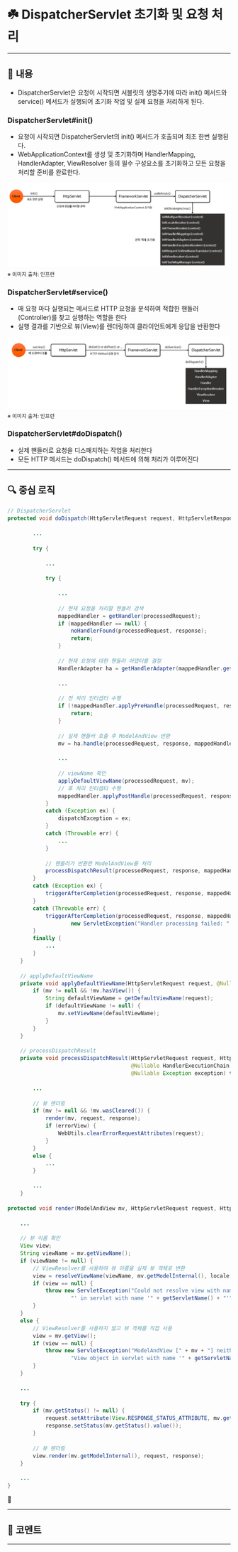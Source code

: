 # ☘️ DispatcherServlet 초기화 및 요청 처리

---

## 📖 내용

- DispatcherServlet은 요청이 시작되면 서블릿의 생명주기에 따라 init() 메서드와 service() 메서드가 실행되어 초기화 작업 및 실제 요청을 처리하게 된다.


### DispatcherServlet#init()
- 요청이 시작되면 DispatcherServlet의 init() 메서드가 호출되며 최초 한번 실행된다.
- WebApplicationContext를 생성 및 초기화하며 HandlerMapping, HandlerAdapter, ViewResolver 등의 필수 구성요소를 초기화하고 모든 요청을 처리할 준비를 완료한다.

![image_1.png](image_1.png)
<sub>※ 이미지 출처: 인프런</sub>

### DispatcherServlet#service()
- 매 요청 마다 실행되는 메서드로 HTTP 요청을 분석하여 적합한 핸들러(Controller)를 찾고 실행하는 역할을 한다
- 실행 결과를 기반으로 뷰(View)를 렌더링하여 클라이언트에게 응답을 반환한다

![image_2.png](image_2.png)
<sub>※ 이미지 출처: 인프런</sub>

### DispatcherServlet#doDispatch()
- 실제 핸들러로 요청을 디스패치하는 작업을 처리한다
- 모든 HTTP 메서드는 doDispatch() 메서드에 의해 처리가 이루어진다

---

## 🔍 중심 로직

```java
// DispatcherServlet
protected void doDispatch(HttpServletRequest request, HttpServletResponse response) throws Exception {
    
        ...

		try {
            
            ...
            
			try {
                
                ...
                
				// 현재 요청을 처리할 핸들러 검색
				mappedHandler = getHandler(processedRequest);
				if (mappedHandler == null) {
					noHandlerFound(processedRequest, response);
					return;
				}

				// 현재 요청에 대한 핸들러 어댑터를 결정
				HandlerAdapter ha = getHandlerAdapter(mappedHandler.getHandler());

                ...

                // 전 처리 인터셉터 수행
				if (!mappedHandler.applyPreHandle(processedRequest, response)) {
					return;
				}

				// 실제 핸들러 호출 후 ModelAndView 반환
				mv = ha.handle(processedRequest, response, mappedHandler.getHandler());

                ...

                // viewName 확인
				applyDefaultViewName(processedRequest, mv);
                // 후 처리 인터셉터 수행
				mappedHandler.applyPostHandle(processedRequest, response, mv);
			}
			catch (Exception ex) {
				dispatchException = ex;
			}
			catch (Throwable err) {
                ...
			}
            
            // 핸들러가 반환한 ModelAndView를 처리
			processDispatchResult(processedRequest, response, mappedHandler, mv, dispatchException);
		}
		catch (Exception ex) {
			triggerAfterCompletion(processedRequest, response, mappedHandler, ex);
		}
		catch (Throwable err) {
			triggerAfterCompletion(processedRequest, response, mappedHandler,
					new ServletException("Handler processing failed: " + err, err));
		}
		finally {
            ...
		}
	}
    
    // applyDefaultViewName
    private void applyDefaultViewName(HttpServletRequest request, @Nullable ModelAndView mv) throws Exception {
        if (mv != null && !mv.hasView()) {
            String defaultViewName = getDefaultViewName(request);
            if (defaultViewName != null) {
                mv.setViewName(defaultViewName);
            }
        }
    }

    // processDispatchResult
    private void processDispatchResult(HttpServletRequest request, HttpServletResponse response,
                                       @Nullable HandlerExecutionChain mappedHandler, @Nullable ModelAndView mv,
                                       @Nullable Exception exception) throws Exception {
    
        ...
    
        // 뷰 렌더링
        if (mv != null && !mv.wasCleared()) {
            render(mv, request, response);
            if (errorView) {
                WebUtils.clearErrorRequestAttributes(request);
            }
        }
        else {
            ...
        }
    
        ...
    }

protected void render(ModelAndView mv, HttpServletRequest request, HttpServletResponse response) throws Exception {

    ...

    // 뷰 이름 확인
    View view;
    String viewName = mv.getViewName();
    if (viewName != null) {
        // ViewResolver를 사용하여 뷰 이름을 실제 뷰 객체로 변환
        view = resolveViewName(viewName, mv.getModelInternal(), locale, request);
        if (view == null) {
            throw new ServletException("Could not resolve view with name '" + mv.getViewName() +
                    "' in servlet with name '" + getServletName() + "'");
        }
    }
    else {
        // ViewResolver를 사용하지 않고 뷰 객체를 직접 사용
        view = mv.getView();
        if (view == null) {
            throw new ServletException("ModelAndView [" + mv + "] neither contains a view name nor a " +
                    "View object in servlet with name '" + getServletName() + "'");
        }
    }

    ...
    
    try {
        if (mv.getStatus() != null) {
            request.setAttribute(View.RESPONSE_STATUS_ATTRIBUTE, mv.getStatus());
            response.setStatus(mv.getStatus().value());
        }
        
        // 뷰 렌더링
        view.render(mv.getModelInternal(), request, response);
    }
    
    ...
}
```

📌

---

## 💬 코멘트

---

